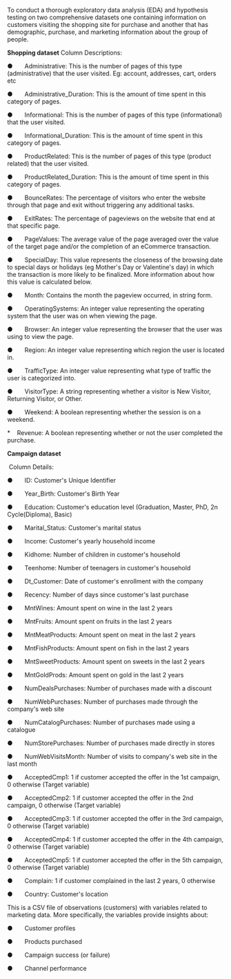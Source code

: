 To conduct a thorough exploratory data analysis (EDA) and hypothesis testing on two comprehensive datasets one containing information on customers visiting the shopping site for purchase and another that has demographic, purchase, and marketing information about the group of people.

**Shopping dataset**
Column Descriptions:

●       Administrative: This is the number of pages of this type (administrative) that the user visited. Eg: account, addresses, cart, orders etc

●       Administrative_Duration: This is the amount of time spent in this category of pages.

●       Informational: This is the number of pages of this type (informational) that the user visited.

●       Informational_Duration: This is the amount of time spent in this category of pages.

●       ProductRelated: This is the number of pages of this type (product related) that the user visited.

●       ProductRelated_Duration: This is the amount of time spent in this category of pages.

●       BounceRates: The percentage of visitors who enter the website through that page and exit without triggering any additional tasks.

●       ExitRates: The percentage of pageviews on the website that end at that specific page.

●       PageValues: The average value of the page averaged over the value of the target page and/or the completion of an eCommerce transaction.

●       SpecialDay: This value represents the closeness of the browsing date to special days or holidays (eg Mother's Day or Valentine's day) in which the transaction is more likely to be finalized. More information about how this value is calculated below.

●       Month: Contains the month the pageview occurred, in string form.

●       OperatingSystems: An integer value representing the operating system that the user was on when viewing the page.

●       Browser: An integer value representing the browser that the user was using to view the page.

●       Region: An integer value representing which region the user is located in.

●       TrafficType: An integer value representing what type of traffic the user is categorized into.

●       VisitorType: A string representing whether a visitor is New Visitor, Returning Visitor, or Other.

●       Weekend: A boolean representing whether the session is on a weekend.

*       Revenue: A boolean representing whether or not the user completed the purchase.

**Campaign dataset**

 Column Details:

●       ID: Customer's Unique Identifier

●       Year_Birth: Customer's Birth Year

●       Education: Customer's education level (Graduation, Master, PhD, 2n Cycle(Diploma), Basic)

●       Marital_Status: Customer's marital status

●       Income: Customer's yearly household income

●       Kidhome: Number of children in customer's household

●       Teenhome: Number of teenagers in customer's household

●       Dt_Customer: Date of customer's enrollment with the company

●       Recency: Number of days since customer's last purchase

●       MntWines: Amount spent on wine in the last 2 years

●       MntFruits: Amount spent on fruits in the last 2 years

●       MntMeatProducts: Amount spent on meat in the last 2 years

●       MntFishProducts: Amount spent on fish in the last 2 years

●       MntSweetProducts: Amount spent on sweets in the last 2 years

●       MntGoldProds: Amount spent on gold in the last 2 years

●       NumDealsPurchases: Number of purchases made with a discount

●       NumWebPurchases: Number of purchases made through the company's web site

●       NumCatalogPurchases: Number of purchases made using a catalogue

●       NumStorePurchases: Number of purchases made directly in stores

●       NumWebVisitsMonth: Number of visits to company's web site in the last month

●       AcceptedCmp1: 1 if customer accepted the offer in the 1st campaign, 0 otherwise (Target variable)

●       AcceptedCmp2: 1 if customer accepted the offer in the 2nd campaign, 0 otherwise (Target variable)

●       AcceptedCmp3: 1 if customer accepted the offer in the 3rd campaign, 0 otherwise (Target variable)

●       AcceptedCmp4: 1 if customer accepted the offer in the 4th campaign, 0 otherwise (Target variable)

●       AcceptedCmp5: 1 if customer accepted the offer in the 5th campaign, 0 otherwise (Target variable)

●       Complain: 1 if customer complained in the last 2 years, 0 otherwise

●       Country: Customer's location



This is a CSV file of observations (customers) with variables related to marketing data. More specifically, the variables provide insights about:

 ●       Customer profiles

●       Products purchased

●       Campaign success (or failure)

●       Channel performance





